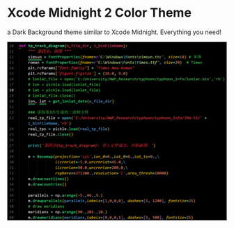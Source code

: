# Xcode Midnight 2 Color Theme

a Dark Background theme similar to Xcode Midnight. Everything you need!

<img src="https://github.com/the-1000th-summer/xcode-midnight-2-theme/blob/master/readme_pic.jpg">